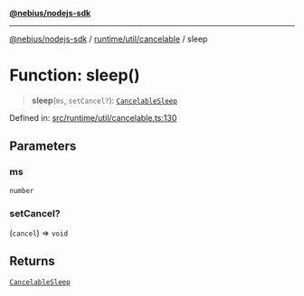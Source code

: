 [**@nebius/nodejs-sdk**](../../../../README.md)

---

[@nebius/nodejs-sdk](../../../../README.md) / [runtime/util/cancelable](../README.md) / sleep

# Function: sleep()

> **sleep**(`ms`, `setCancel?`): [`CancelableSleep`](../classes/CancelableSleep.md)

Defined in: [src/runtime/util/cancelable.ts:130](https://github.com/nebius/nodejs-sdk/blob/a37d220b2851e3bf0d396cb03828d544f584df45/src/runtime/util/cancelable.ts#L130)

## Parameters

### ms

`number`

### setCancel?

(`cancel`) => `void`

## Returns

[`CancelableSleep`](../classes/CancelableSleep.md)
